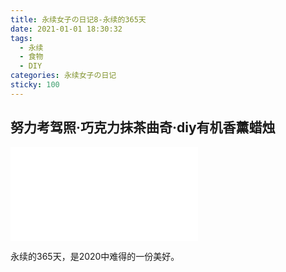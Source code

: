 ```yaml
---
title: 永续女子の日记8-永续的365天
date: 2021-01-01 18:30:32
tags:
  - 永续
  - 食物
  - DIY
categories: 永续女子の日记
sticky: 100
---
```


## 努力考驾照·巧克力抹茶曲奇·diy有机香薰蜡烛

<iframe src="//player.bilibili.com/player.html?aid=500879411&bvid=BV1YK411g7Qq&cid=275368310&page=1" scrolling="no" border="0" frameborder="no" framespacing="0" allowfullscreen="true"> </iframe>

永续的365天，是2020中难得的一份美好。
